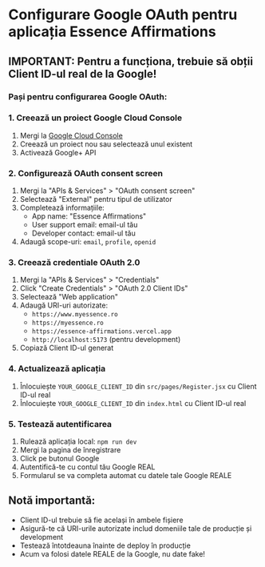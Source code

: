 # Configurare Google OAuth pentru aplicația Essence Affirmations

## IMPORTANT: Pentru a funcționa, trebuie să obții Client ID-ul real de la Google!

### Pași pentru configurarea Google OAuth:

### 1. Creează un proiect Google Cloud Console
1. Mergi la [Google Cloud Console](https://console.cloud.google.com/)
2. Creează un proiect nou sau selectează unul existent
3. Activează Google+ API

### 2. Configurează OAuth consent screen
1. Mergi la "APIs & Services" > "OAuth consent screen"
2. Selectează "External" pentru tipul de utilizator
3. Completează informațiile:
   - App name: "Essence Affirmations"
   - User support email: email-ul tău
   - Developer contact: email-ul tău
4. Adaugă scope-uri: `email`, `profile`, `openid`

### 3. Creează credentiale OAuth 2.0
1. Mergi la "APIs & Services" > "Credentials"
2. Click "Create Credentials" > "OAuth 2.0 Client IDs"
3. Selectează "Web application"
4. Adaugă URI-uri autorizate:
   - `https://www.myessence.ro`
   - `https://myessence.ro`
   - `https://essence-affirmations.vercel.app`
   - `http://localhost:5173` (pentru development)
5. Copiază Client ID-ul generat

### 4. Actualizează aplicația
1. Înlocuiește `YOUR_GOOGLE_CLIENT_ID` din `src/pages/Register.jsx` cu Client ID-ul real
2. Înlocuiește `YOUR_GOOGLE_CLIENT_ID` din `index.html` cu Client ID-ul real

### 5. Testează autentificarea
1. Rulează aplicația local: `npm run dev`
2. Mergi la pagina de înregistrare
3. Click pe butonul Google
4. Autentifică-te cu contul tău Google REAL
5. Formularul se va completa automat cu datele tale Google REALE

## Notă importantă:
- Client ID-ul trebuie să fie același în ambele fișiere
- Asigură-te că URI-urile autorizate includ domeniile tale de producție și development
- Testează întotdeauna înainte de deploy în producție
- Acum va folosi datele REALE de la Google, nu date fake!